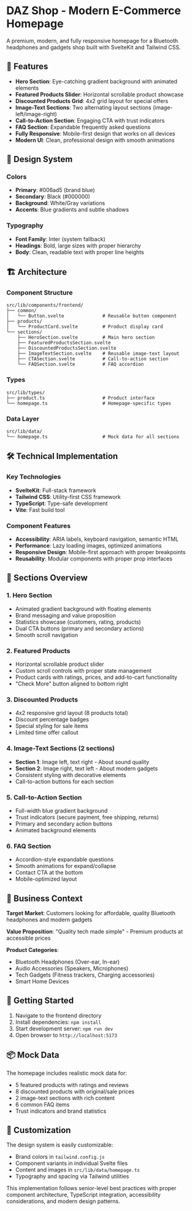 # DAZ Shop - Modern E-Commerce Homepage

A premium, modern, and fully responsive homepage for a Bluetooth headphones and gadgets shop built with SvelteKit and Tailwind CSS.

## 🎯 Features

- **Hero Section**: Eye-catching gradient background with animated elements
- **Featured Products Slider**: Horizontal scrollable product showcase
- **Discounted Products Grid**: 4x2 grid layout for special offers
- **Image-Text Sections**: Two alternating layout sections (image-left/image-right)
- **Call-to-Action Section**: Engaging CTA with trust indicators
- **FAQ Section**: Expandable frequently asked questions
- **Fully Responsive**: Mobile-first design that works on all devices
- **Modern UI**: Clean, professional design with smooth animations

## 🎨 Design System

### Colors
- **Primary**: #006ad5 (brand blue)
- **Secondary**: Black (#000000)
- **Background**: White/Gray variations
- **Accents**: Blue gradients and subtle shadows

### Typography
- **Font Family**: Inter (system fallback)
- **Headings**: Bold, large sizes with proper hierarchy
- **Body**: Clean, readable text with proper line heights

## 🏗 Architecture

### Component Structure
```
src/lib/components/frontend/
├── common/
│   └── Button.svelte              # Reusable button component
├── products/
│   └── ProductCard.svelte         # Product display card
└── sections/
    ├── HeroSection.svelte         # Main hero section
    ├── FeaturedProductsSection.svelte
    ├── DiscountedProductsSection.svelte
    ├── ImageTextSection.svelte    # Reusable image-text layout
    ├── CTASection.svelte          # Call-to-action section
    └── FAQSection.svelte          # FAQ accordion
```

### Types
```
src/lib/types/
├── product.ts                     # Product interface
└── homepage.ts                    # Homepage-specific types
```

### Data Layer
```
src/lib/data/
└── homepage.ts                    # Mock data for all sections
```

## 🛠 Technical Implementation

### Key Technologies
- **SvelteKit**: Full-stack framework
- **Tailwind CSS**: Utility-first CSS framework
- **TypeScript**: Type-safe development
- **Vite**: Fast build tool

### Component Features
- **Accessibility**: ARIA labels, keyboard navigation, semantic HTML
- **Performance**: Lazy loading images, optimized animations
- **Responsive Design**: Mobile-first approach with proper breakpoints
- **Reusability**: Modular components with proper prop interfaces

## 📱 Sections Overview

### 1. Hero Section
- Animated gradient background with floating elements
- Brand messaging and value proposition
- Statistics showcase (customers, rating, products)
- Dual CTA buttons (primary and secondary actions)
- Smooth scroll navigation

### 2. Featured Products
- Horizontal scrollable product slider
- Custom scroll controls with proper state management
- Product cards with ratings, prices, and add-to-cart functionality
- "Check More" button aligned to bottom right

### 3. Discounted Products
- 4x2 responsive grid layout (8 products total)
- Discount percentage badges
- Special styling for sale items
- Limited time offer callout

### 4. Image-Text Sections (2 sections)
- **Section 1**: Image left, text right - About sound quality
- **Section 2**: Image right, text left - About modern gadgets
- Consistent styling with decorative elements
- Call-to-action buttons for each section

### 5. Call-to-Action Section
- Full-width blue gradient background
- Trust indicators (secure payment, free shipping, returns)
- Primary and secondary action buttons
- Animated background elements

### 6. FAQ Section
- Accordion-style expandable questions
- Smooth animations for expand/collapse
- Contact CTA at the bottom
- Mobile-optimized layout

## 🎯 Business Context

**Target Market**: Customers looking for affordable, quality Bluetooth headphones and modern gadgets

**Value Proposition**: "Quality tech made simple" - Premium products at accessible prices

**Product Categories**:
- Bluetooth Headphones (Over-ear, In-ear)
- Audio Accessories (Speakers, Microphones)
- Tech Gadgets (Fitness trackers, Charging accessories)
- Smart Home Devices

## 🚀 Getting Started

1. Navigate to the frontend directory
2. Install dependencies: `npm install`
3. Start development server: `npm run dev`
4. Open browser to `http://localhost:5173`

## 📦 Mock Data

The homepage includes realistic mock data for:
- 5 featured products with ratings and reviews
- 8 discounted products with original/sale prices
- 2 image-text sections with rich content
- 6 common FAQ items
- Trust indicators and brand statistics

## 🎨 Customization

The design system is easily customizable:
- Brand colors in `tailwind.config.js`
- Component variants in individual Svelte files
- Content and images in `src/lib/data/homepage.ts`
- Typography and spacing via Tailwind utilities

This implementation follows senior-level best practices with proper component architecture, TypeScript integration, accessibility considerations, and modern design patterns.
